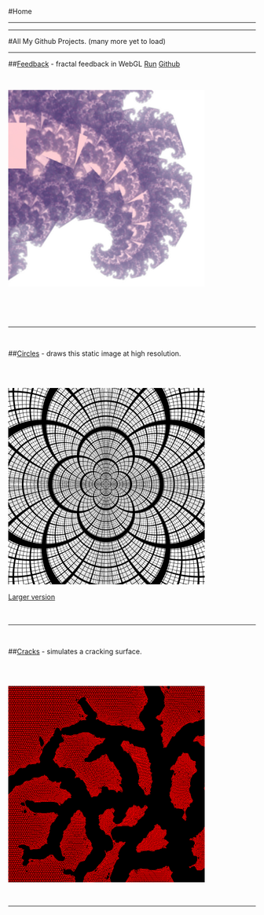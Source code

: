 #Home

---
---



#All My Github Projects.
(many more yet to load)

---

##[Feedback](http://david-hagar.github.io/Fractal-Feedback/) - fractal feedback in WebGL 
[Run](http://david-hagar.github.io/Fractal-Feedback/) [Github](https://github.com/david-hagar/Fractal-Feedback)

<br>

[![Feedback]( code/images/feedback.png )](http://david-hagar.github.io/Fractal-Feedback/)

<br><br><br>

---
<br>

##[Circles](https://github.com/david-hagar/Apollonian-Circles) - draws this static image at high resolution.

<br><br>

[![Feedback]( code/images/apollonian.png )](https://github.com/david-hagar/Apollonian-Circles)


[Larger version](https://raw.github.com/david-hagar/Apollonian-Circles/master/circles-screens/screen0.png)
<br><br><br>

---
<br>

##[Cracks](https://github.com/david-hagar/Cracks) - simulates a cracking surface.

<br><br>

[![Feedback]( images/cracks.png )](https://github.com/david-hagar/Cracks)

<br>

---
